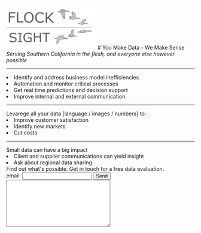<br>
<img src="card4_t.png" width="240"> 
# You Make Data - We Make Sense
<i>Serving Southern California in the flesh, and everyone else however possible</i>
<hr>
<li> Identify and address business model inefficiencies
<li> Automation and monitor critical processes
<li> Get real time predictions and decision support
<li> Improve internal and external communication
<hr>
Levarege all your data [language / images / numbers] to:
<li> Improve customer satisfaction
<li> Identify new markets
<li> Cut costs
<hr>
Small data can have a big impact
<li> Client and supplier communications can yield insight
<li> Ask about regional data sharing
<form action="https://formspree.io/xdokjedv" method="POST" >
Find out what's possible. Get in touch for a free data evaluation.
<br><label> email: <input type="text" name="_replyto"> </label>
<button type="submit">Send</button>
<br>
<label> <textarea name="message" cols="32" rows="8"></textarea> </label>
<!-- your other form fields go here -->
<br>
</form>
